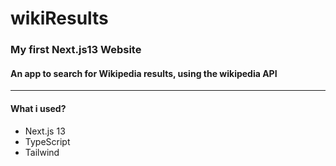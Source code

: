 <h1>wikiResults</h1>

<h3>My first Next.js13 Website</h3>
<h4>An app to search for Wikipedia results, using the wikipedia API</h4>
<hr></hr>
<h4>What i used?</h4>
<ul>
   <li>
    Next.js 13
  </li>
  <li>
     TypeScript
  </li>
  <li>
    Tailwind
  </li>
</ul>
